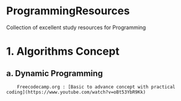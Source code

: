 # ProgrammingResources
Collection of excellent study resources for Programming

# 1. Algorithms Concept
##    a. Dynamic Programming
        Freecodecamp.org : [Basic to advance concept with practical coding](https://www.youtube.com/watch?v=oBt53YbR9Kk)
